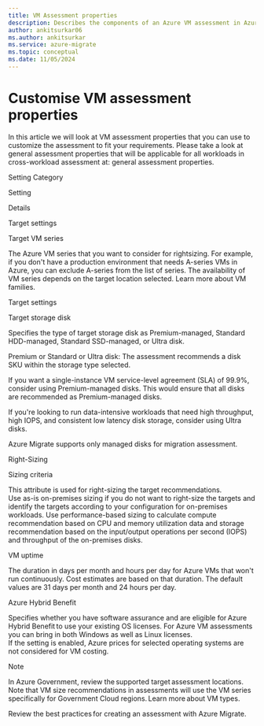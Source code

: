 ```yaml
---
title: VM Assessment properties
description: Describes the components of an Azure VM assessment in Azure Migrate
author: ankitsurkar06
ms.author: ankitsurkar
ms.service: azure-migrate
ms.topic: conceptual
ms.date: 11/05/2024
---
```


# Customise VM assessment properties 

In this article we will look at VM assessment properties that you can use to customize the assessment to fit your requirements. Please take a look at general assessment properties that will be applicable for all workloads in cross-workload assessment at: general assessment properties.  

Setting Category 

Setting 

Details 

Target settings 

Target VM series  

The Azure VM series that you want to consider for rightsizing. For example, if you don't have a production environment that needs A-series VMs in Azure, you can exclude A-series from the list of series. The availability of VM series depends on the target location selected. Learn more about VM families.  

Target settings 

Target storage disk  

Specifies the type of target storage disk as Premium-managed, Standard HDD-managed, Standard SSD-managed, or Ultra disk. 
 
Premium or Standard or Ultra disk: The assessment recommends a disk SKU within the storage type selected. 
 
If you want a single-instance VM service-level agreement (SLA) of 99.9%, consider using Premium-managed disks. This would ensure that all disks are recommended as Premium-managed disks. 
 
If you're looking to run data-intensive workloads that need high throughput, high IOPS, and consistent low latency disk storage, consider using Ultra disks. 
 
Azure Migrate supports only managed disks for migration assessment. 

Right-Sizing  

Sizing criteria 

This attribute is used for right-sizing the target recommendations.  
Use as-is on-premises sizing if you do not want to right-size the targets and identify the targets according to your configuration for on-premises workloads. Use performance-based sizing to calculate compute recommendation based on CPU and memory utilization data and storage recommendation based on the input/output operations per second (IOPS) and throughput of the on-premises disks. 

 

VM uptime 

The duration in days per month and hours per day for Azure VMs that won't run continuously. Cost estimates are based on that duration. 
The default values are 31 days per month and 24 hours per day. 

 

Azure Hybrid Benefit 

Specifies whether you have software assurance and are eligible for Azure Hybrid Benefit to use your existing OS licenses. For Azure VM assessments you can bring in both Windows as well as Linux licenses.  
If the setting is enabled, Azure prices for selected operating systems are not considered for VM costing. 

Note 

In Azure Government, review the supported target assessment locations. Note that VM size recommendations in assessments will use the VM series specifically for Government Cloud regions. Learn more about VM types. 

Review the best practices for creating an assessment with Azure Migrate. 